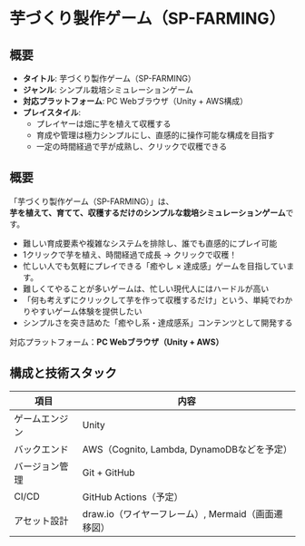# 芋づくり製作ゲーム（SP-FARMING）

## 概要

- **タイトル**: 芋づくり製作ゲーム（SP-FARMING）
- **ジャンル**: シンプル栽培シミュレーションゲーム
- **対応プラットフォーム**: PC Webブラウザ（Unity + AWS構成）
- **プレイスタイル**:
  - プレイヤーは畑に芋を植えて収穫する
  - 育成や管理は極力シンプルにし、直感的に操作可能な構成を目指す
  - 一定の時間経過で芋が成熟し、クリックで収穫できる

## 概要

「芋づくり製作ゲーム（SP-FARMING）」は、  
**芋を植えて、育てて、収穫するだけのシンプルな栽培シミュレーションゲーム**です。

- 難しい育成要素や複雑なシステムを排除し、誰でも直感的にプレイ可能
- 1クリックで芋を植え、時間経過で成長 → クリックで収穫！
- 忙しい人でも気軽にプレイできる「癒やし × 達成感」ゲームを目指しています。
- 難しくてやることが多いゲームは、忙しい現代人にはハードルが高い
- 「何も考えずにクリックして芋を作って収穫するだけ」という、単純でわかりやすいゲーム体験を提供したい
- シンプルさを突き詰めた「癒やし系・達成感系」コンテンツとして開発する

対応プラットフォーム：**PC Webブラウザ（Unity + AWS）**


## 構成と技術スタック

| 項目 | 内容 |
|------|------|
| ゲームエンジン | Unity |
| バックエンド | AWS（Cognito, Lambda, DynamoDBなどを予定） |
| バージョン管理 | Git + GitHub |
| CI/CD | GitHub Actions（予定） |
| アセット設計 | draw.io（ワイヤーフレーム）, Mermaid（画面遷移図） |

